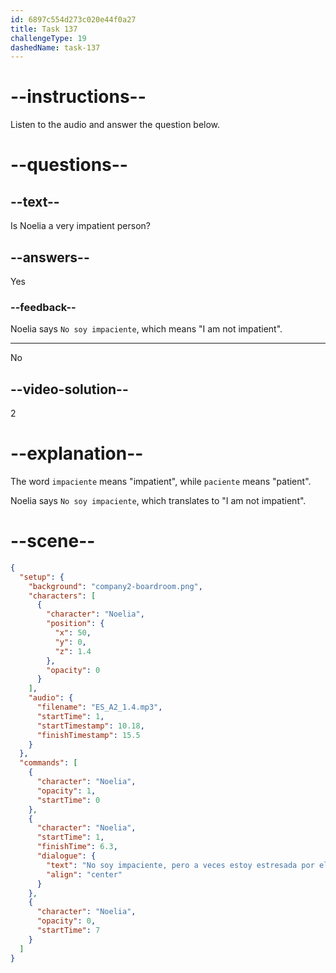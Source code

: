 ```yaml
---
id: 6897c554d273c020e44f0a27
title: Task 137
challengeType: 19
dashedName: task-137
---
```


<!-- Noelia: No soy impaciente, pero a veces estoy estresada por el trabajo. -->

# --instructions--

Listen to the audio and answer the question below.

# --questions--

## --text--

Is Noelia a very impatient person?

## --answers--

Yes

### --feedback--

Noelia says `No soy impaciente`, which means "I am not impatient".

---

No

## --video-solution--

2

# --explanation--

The word `impaciente` means "impatient", while `paciente` means "patient".

Noelia says `No soy impaciente`, which translates to "I am not impatient".

# --scene--

```json
{
  "setup": {
    "background": "company2-boardroom.png",
    "characters": [
      {
        "character": "Noelia",
        "position": {
          "x": 50,
          "y": 0,
          "z": 1.4
        },
        "opacity": 0
      }
    ],
    "audio": {
      "filename": "ES_A2_1.4.mp3",
      "startTime": 1,
      "startTimestamp": 10.18,
      "finishTimestamp": 15.5
    }
  },
  "commands": [
    {
      "character": "Noelia",
      "opacity": 1,
      "startTime": 0
    },
    {
      "character": "Noelia",
      "startTime": 1,
      "finishTime": 6.3,
      "dialogue": {
        "text": "No soy impaciente, pero a veces estoy estresada por el trabajo.",
        "align": "center"
      }
    },
    {
      "character": "Noelia",
      "opacity": 0,
      "startTime": 7
    }
  ]
}
```

